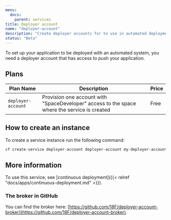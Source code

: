 ```yaml
---
menu:
  docs:
    parent: services
title: Deployer account
name: "deployer-account"
description: "Create deployer accounts for to use in automated deployment systems"
status: "Beta"
---
```


To set up your application to be deployed with an automated system, you need a deployer account that has access to push your application.

## Plans

Plan Name | Description | Price
--------- | ----------- | -----
`deployer-account` | Provision one account with "SpaceDeveloper" access to the space where the service is created | Free

## How to create an instance

To create a service instance run the following command:

```bash
cf create-service deployer-account deployer-account my-deployer-account
```

## More information

To use this service, see [continuous deployment]({{< relref "docs/apps/continuous-deployment.md" >}}).


### The broker in GitHub

You can find the broker here: [https://github.com/18F/deployer-account-broker](https://github.com/18F/deployer-account-broker).
